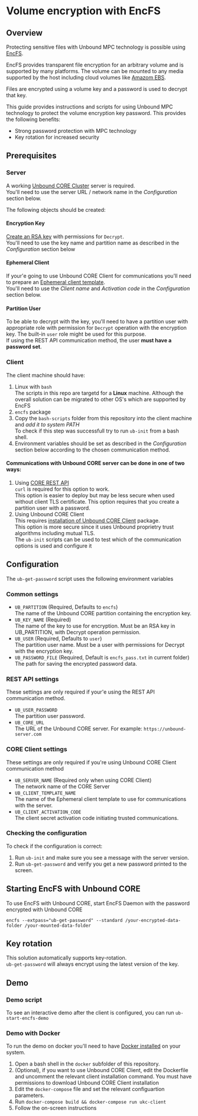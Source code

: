 # Volume encryption with EncFS

## Overview
Protecting sensitive files with Unbound MPC technology is possible using [EncFS](https://en.wikipedia.org/wiki/EncFS).

EncFS provides transparent file encryption for an arbitrary volume and is supported by many platforms. The volume can be mounted to any media supported by the host including cloud volumes like [Amazom EBS](https://docs.aws.amazon.com/AWSEC2/latest/UserGuide/ebs-using-volumes.html).  

Files are encrypted using a volume key and a password is used to decrypt that key.

This guide provides instructions and scripts for using Unbound MPC technology to protect the volume encryption key password. 
This provides the following benefits:
* Strong password protection with MPC technology
* Key rotation for increased security 

## Prerequisites
### Server
A working [Unbound CORE Cluster](https://www.unboundsecurity.com/docs/TechDocs/Unbound_Doc_Versions-HTML/Content/Products/UnboundDocLibrary/Technical_Document_Versions.htm#UKC) server is required.  
You'll need to use the server URL / network name in the *Configuration* section below.  

The following objects should be created:
#### Encryption Key
[Create an RSA key](https://www.unboundsecurity.com/docs/UKC/UKC_Interfaces/Content/Products/UKC-EKM/UKC_User_Guide/UG-If/uiSO/KeyTab.html#Create2) with permissions for `Decrypt`.  
You'll need to use the key name and partition name as described in the *Configuration* section below
#### Ephemeral Client
If your'e going to use Unbound CORE Client for communications you'll need to prepare an [Ephemeral client template](https://www.unboundsecurity.com/docs/UKC/UKC_Interfaces/Content/Products/UKC-EKM/UKC_User_Guide/UG-If/uiSO/ClientsTab.html#Multi-us).  
You'll need to use the *Client name* and *Activation code* in the *Configuration* section below.
#### Partition User
To be able to decrypt with the key, you'll need to have a partition user with appropriate role with permission for `Decrypt` operation with the encryption key. The built-in `user` role might be used for this purpose.  
If using the REST API communication method, the user **must have a password set**.
### Client
The client machine should have:
1. Linux with `bash`  
   The scripts in this repo are targetd for a **Linux** machine. Although the overall solution can be migrated to other OS's which are supported by EncFS
1. `encfs` package
2. Copy the `bash-scripts` folder from this repository into the client machine and _add it to system PATH_  
   To check if this step was successfull try to run `ub-init` from a bash shell.
4. Environment variables should be set as described in the *Configuration* section below according to the chosen communication method.

#### Communications with Unbound CORE server can be done in one of two ways:
   1. Using [CORE REST API](http://www.unboundsecurity.com/docs/ukc_rest/ukc.html)  
      `curl` is required for this option to work.  
      This option is easier to deploy but may be less secure when used without client TLS certificate.
      This option requires that you create a partition user with a password.
   1. Using Unbound CORE Client  
      This requires [installation of Unbound CORE Client](https://www.unboundsecurity.com/docs/UKC/UKC_Installation/Content/Products/UKC-EKM/UKC_User_Guide/UG-Inst/ClientInstallation.html) package.  
      This option is more secure since it uses Unbound proprietry trust algorithms including mutual TLS.  
   The `ub-init` scripts can be used to test which of the communication options is used and configure it

## Configuration
The `ub-get-password` script uses the following environment variables
### Common settings
* `UB_PARTITION` (Required, Defaults to `encfs`)  
  The name of the Unbound CORE partition containing the encryption key.
* `UB_KEY_NAME` (Required)  
  The name of the key to use for encryption. Must be an RSA key in UB_PARTITION, with Decrypt operation permission.
* `UB_USER` (Required, Defaults to `user`)  
  The partition user name. Must be a user with permissions for Decrypt with the encryption key. 
* `UB_PASSWORD_FILE` (Required, Default is `encfs_pass.txt` in current folder)  
  The path for saving the encrypted password data.
### REST API settings
These settings are only required if your'e using the REST API communication method.
* `UB_USER_PASSWORD`  
  The partition user password.  
* `UB_CORE_URL`  
  The URL of the Unbound CORE server. For example: `https://unbound-server.com`
### CORE Client settings
These settings are only required if you're using Unbound CORE Client communication method
* `UB_SERVER_NAME` (Required only when using CORE Client)  
  The network name of the CORE Server
* `UB_CLIENT_TEMPLATE_NAME`  
  The name of the Ephemeral client template to use for communications with the server.
* `UB_CLIENT_ACTIVATION_CODE`  
  The client secret activation code initiating trusted communications.
### Checking the configuration
To check if the configuration is correct:
1. Run `ub-init` and make sure you see a message with the server version.
2. Run `ub-get-password` and verify you get a new password printed to the screen.

## Starting EncFS with Unbound CORE
To use EncFS with Unbound CORE, start EncFS Daemon with the password encrypted with Unbound CORE 
```
encfs --extpass="ub-get-password" --standard /your-encrypted-data-folder /your-mounted-data-folder
```
## Key rotation
This solution automatically supports key-rotation.  
`ub-get-password` will always encrypt using the latest version of the key.

## Demo
### Demo script
To see an interactive demo after the client is configured, you can run `ub-start-encfs-demo`  
### Demo with Docker
To run the demo on docker you'll need to have [Docker installed](https://docs.docker.com/get-docker/) on your system.
1. Open a bash shell in the `docker` subfolder of this repository.
2. (Optional), if you want to use Unbound CORE Client, edit the Dockerfile and uncomment the relevant client installation command. 
   You must have permissions to download Unbound CORE Client installation
3. Edit the `docker-compose` file and set the relevant configuartion parameters.
4. Run `docker-compose build && docker-compose run ukc-client`
5. Follow the on-screen instructions


